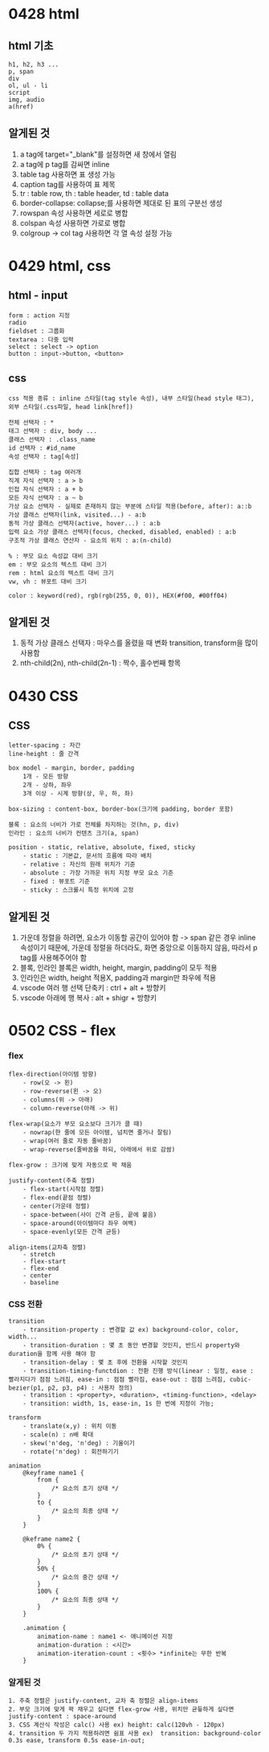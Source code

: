 # 0428 html

## html 기초

```
h1, h2, h3 ...
p, span
div
ol, ul - li
script
img, audio
a(href)
```

## 알게된 것

1. a tag에 target="\_blank"를 설정하면 새 창에서 열림
2. a tag에 p tag를 감싸면 inline
3. table tag 사용하면 표 생성 가능
4. caption tag를 사용하여 표 제목
5. tr : table row, th : table header, td : table data
6. border-collapse: collapse;를 사용하면 제대로 된 표의 구분선 생성
7. rowspan 속성 사용하면 세로로 병합
8. colspan 속성 사용하면 가로로 병합
9. colgroup -> col tag 사용하면 각 열 속성 설정 가능

# 0429 html, css

## html - input

```
form : action 지정
radio
fieldset : 그룹화
textarea : 다중 입력
select : select -> option
button : input->button, <button>
```

## css

```
css 적용 종류 : inline 스타일(tag style 속성), 내부 스타일(head style 태그), 외부 스타일(.css파일, head link[href])

전체 선택자 : *
태그 선택자 : div, body ...
클래스 선택자 : .class_name
id 선택자 : #id_name
속성 선택자 : tag[속성]

집합 선택자 : tag 여러개
직계 자식 선택자 : a > b
인접 자식 선택자 : a + b
모든 자식 선택자 : a ~ b
가상 요소 선택자 - 실제로 존재하지 않는 부분에 스타일 적용(before, after): a::b
가상 클래스 선택자(link, visited...) - a:b
동적 가상 클래스 선택자(active, hover...) : a:b
입력 요소 가상 클래스 선택자(focus, checked, disabled, enabled) : a:b
구조적 가상 클래스 연산자 - 요소의 위치 : a:(n-child)

% : 부모 요소 속성값 대비 크기
em : 부모 요소의 텍스트 대비 크기
rem : html 요소의 텍스트 대비 크기
vw, vh : 뷰포트 대비 크기

color : keyword(red), rgb(rgb(255, 0, 0)), HEX(#f00, #00ff04)
```

## 알게된 것

1. 동적 가상 클래스 선택자 : 마우스를 올렸을 때 변화 transition, transform을 많이 사용함
2. nth-child(2n), nth-child(2n-1) : 짝수, 홀수번째 항목

# 0430 CSS

## CSS

```
letter-spacing : 자간
line-height : 줄 간격

box model - margin, border, padding
    1개 - 모든 방향
    2개 - 상하, 좌우
    3개 이상 - 시계 방향(상, 우, 하, 좌)

box-sizing : content-box, border-box(크기에 padding, border 포함)

블록 : 요소의 너비가 가로 전체를 차지하는 것(hn, p, div)
인라인 : 요소의 너비가 컨텐츠 크기(a, span)

position - static, relative, absolute, fixed, sticky
    - static : 기본값, 문서의 흐름에 따라 배치
    - relative : 자신의 원래 위치가 기준
    - absolute : 가장 가까운 위치 지정 부모 요소 기준
    - fixed : 뷰포트 기준
    - sticky : 스크롤시 특정 위치에 고정
```

## 알게된 것

1. 가운데 정렬을 하려면, 요소가 이동할 공간이 있어야 함 -> span 같은 경우 inline 속성이기 때문에, 가운데 정렬을 하더라도, 화면 중앙으로 이동하지 않음, 따라서 p tag를 사용해주어야 함
2. 블록, 인라인 블록은 width, height, margin, padding이 모두 적용
3. 인라인은 width, height 적용X, padding과 margin만 좌우에 적용
4. vscode 여러 행 선택 단축키 : ctrl + alt + 방향키
5. vscode 아래에 행 복사 : alt + shigr + 방향키

# 0502 CSS - flex

### flex

```
flex-direction(아이템 방향)
    - row(오 -> 왼)
    - row-reverse(왼 -> 오)
    - columns(위 -> 아래)
    - column-reverse(아래 -> 위)

flex-wrap(요소가 부모 요소보다 크기가 클 때)
    - nowrap(한 줄에 모든 아이템, 넘치면 줄거나 잘림)
    - wrap(여러 줄로 자동 줄바꿈)
    - wrap-reverse(줄바꿈을 하되, 아래에서 위로 감쌈)

flex-grow : 크기에 맞게 자동으로 꽉 채움

justify-content(주축 정렬)
    - flex-start(시작점 정렬)
    - flex-end(끝점 정렬)
    - center(가운데 정렬)
    - space-between(사이 간격 균등, 끝에 붙음)
    - space-around(아이템마다 좌우 여백)
    - space-evenly(모든 간격 균등)

align-items(교차축 정렬)
    - stretch
    - flex-start
    - flex-end
    - center
    - baseline
```

### CSS 전환

```
transition
    - transition-property : 변경할 값 ex) background-color, color, width...
    - transition-duration : 몇 초 동안 변경할 것인지, 반드시 property와 duration을 함께 사용 해야 함
    - transition-delay : 몇 초 후에 전환을 시작할 것인지
    - transition-timing-functdion : 전환 진행 방식(linear : 일정, ease : 빨라지다가 점점 느려짐, ease-in : 점점 빨라짐, ease-out : 점점 느려짐, cubic-bezier(p1, p2, p3, p4) : 사용자 정의)
    - transition : <property>, <duration>, <timing-function>, <delay>
    - transition: width, 1s, ease-in, 1s 한 번에 지정이 가능;

transform
    - translate(x,y) : 위치 이동
    - scale(n) : n배 확대
    - skew('n'deg, 'n'deg) : 기울이기
    - rotate('n'deg) : 회전하기기

animation
    @keyframe name1 {
        from {
            /* 요소의 초기 상태 */
        }
        to {
            /* 요소의 최종 상태 */
        }
    }

    @keframe name2 {
        0% {
            /* 요소의 초기 상태 */
        }
        50% {
            /* 요소의 중간 상태 */
        }
        100% {
            /* 요소의 최종 상태 */
        }
    }

    .animation {
        animation-name : name1 <- 애니메이션 지정
        animation-duration : <시간>
        animation-iteration-count : <횟수> *infinite는 무한 반복
    }
```

### 알게된 것

    1. 주축 정렬은 justify-content, 교차 축 정렬은 align-items
    2. 부모 크기에 맞게 꽉 채우고 싶다면 flex-grow 사용, 위치만 균듷하게 싶다면 justify-content : space-around
    3. CSS 계산식 작성은 calc() 사용 ex) height: calc(120vh - 120px)
    4. transition 두 가지 적용하려면 쉼표 사용 ex)  transition: background-color 0.3s ease, transform 0.5s ease-in-out;
